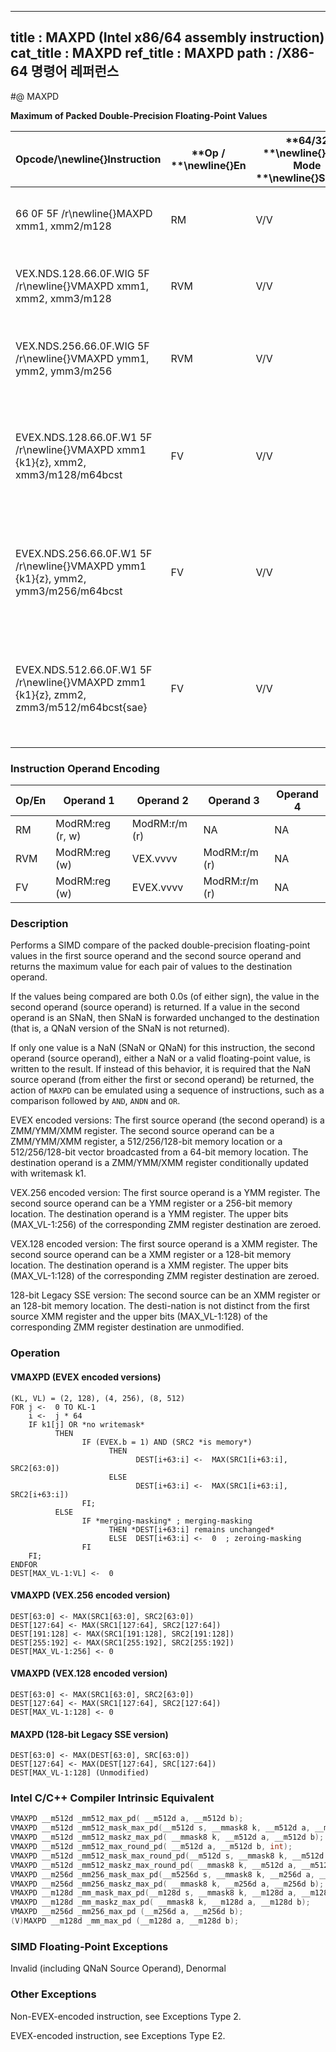 ----------------------------
title : MAXPD (Intel x86/64 assembly instruction)
cat_title : MAXPD
ref_title : MAXPD
path : /X86-64 명령어 레퍼런스
----------------------------
#@ MAXPD

**Maximum of Packed Double-Precision Floating-Point Values**

|**Opcode/**\newline{}**Instruction**|**Op / **\newline{}**En**|**64/32 **\newline{}**bit Mode **\newline{}**Support**|**CPUID **\newline{}**Feature **\newline{}**Flag**|**Description**|
|------------------------------------|-------------------------|------------------------------------------------------|--------------------------------------------------|---------------|
|66 0F 5F /r\newline{}MAXPD xmm1, xmm2/m128|RM|V/V|SSE2|Return the maximum double-precision floating-point values between xmm1 and xmm2/m128. |
|VEX.NDS.128.66.0F.WIG 5F /r\newline{}VMAXPD xmm1, xmm2, xmm3/m128|RVM|V/V|AVX|Return the maximum double-precision floating-point values between xmm2 and xmm3/m128. |
|VEX.NDS.256.66.0F.WIG 5F /r\newline{}VMAXPD ymm1, ymm2, ymm3/m256|RVM|V/V|AVX|Return the maximum packed double-precision floating-point values between ymm2 and ymm3/m256.|
|EVEX.NDS.128.66.0F.W1 5F /r\newline{}VMAXPD xmm1 {k1}{z}, xmm2, xmm3/m128/m64bcst|FV|V/V|AVX512VLAVX512F|Return the maximum packed double-precision floating-point values between xmm2 and xmm3/m128/m64bcst and store result in xmm1 subject to writemask k1.|
|EVEX.NDS.256.66.0F.W1 5F /r\newline{}VMAXPD ymm1 {k1}{z}, ymm2, ymm3/m256/m64bcst|FV|V/V|AVX512VLAVX512F|Return the maximum packed double-precision floating-point values between ymm2 and ymm3/m256/m64bcst and store result in ymm1 subject to writemask k1.|
|EVEX.NDS.512.66.0F.W1 5F /r\newline{}VMAXPD zmm1 {k1}{z}, zmm2, zmm3/m512/m64bcst{sae}|FV|V/V|AVX512F|Return the maximum packed double-precision floating-point values between zmm2 and zmm3/m512/m64bcst and store result in zmm1 subject to writemask k1.|
### Instruction Operand Encoding


|Op/En|Operand 1|Operand 2|Operand 3|Operand 4|
|-----|---------|---------|---------|---------|
|RM|ModRM:reg (r, w)|ModRM:r/m (r)|NA|NA|
|RVM|ModRM:reg (w)|VEX.vvvv|ModRM:r/m (r)|NA|
|FV|ModRM:reg (w)|EVEX.vvvv|ModRM:r/m (r)|NA|
### Description


Performs a SIMD compare of the packed double-precision floating-point values in the first source operand and the second source operand and returns the maximum value for each pair of values to the destination operand. 

If the values being compared are both 0.0s (of either sign), the value in the second operand (source operand) is returned. If a value in the second operand is an SNaN, then SNaN is forwarded unchanged to the destination (that is, a QNaN version of the SNaN is not returned). 

If only one value is a NaN (SNaN or QNaN) for this instruction, the second operand (source operand), either a NaN or a valid floating-point value, is written to the result. If instead of this behavior, it is required that the NaN source operand (from either the first or second operand) be returned, the action of `MAXPD` can be emulated using a sequence of instructions, such as a comparison followed by `AND`, `ANDN` and `OR`. 

EVEX encoded versions: The first source operand (the second operand) is a ZMM/YMM/XMM register. The second source operand can be a ZMM/YMM/XMM register, a 512/256/128-bit memory location or a 512/256/128-bit vector broadcasted from a 64-bit memory location. The destination operand is a ZMM/YMM/XMM register conditionally updated with writemask k1.

VEX.256 encoded version: The first source operand is a YMM register. The second source operand can be a YMM register or a 256-bit memory location. The destination operand is a YMM register. The upper bits (MAX_VL-1:256) of the corresponding ZMM register destination are zeroed.

VEX.128 encoded version: The first source operand is a XMM register. The second source operand can be a XMM register or a 128-bit memory location. The destination operand is a XMM register. The upper bits (MAX_VL-1:128) of the corresponding ZMM register destination are zeroed.



128-bit Legacy SSE version: The second source can be an XMM register or an 128-bit memory location. The desti-nation is not distinct from the first source XMM register and the upper bits (MAX_VL-1:128) of the corresponding ZMM register destination are unmodified.


### Operation
#### VMAXPD (EVEX encoded versions)
```info-verb
(KL, VL) = (2, 128), (4, 256), (8, 512)
FOR j  <-  0 TO KL-1
    i <-   j * 64
    IF k1[j] OR *no writemask*
          THEN 
                IF (EVEX.b = 1) AND (SRC2 *is memory*)
                      THEN
                            DEST[i+63:i] <-   MAX(SRC1[i+63:i], SRC2[63:0])
                      ELSE 
                            DEST[i+63:i] <-   MAX(SRC1[i+63:i], SRC2[i+63:i])
                FI;
          ELSE 
                IF *merging-masking* ; merging-masking
                      THEN *DEST[i+63:i] remains unchanged*
                      ELSE  DEST[i+63:i] <-   0  ; zeroing-masking
                FI
    FI;
ENDFOR
DEST[MAX_VL-1:VL]  <-  0
```
#### VMAXPD (VEX.256 encoded version)
```info-verb
DEST[63:0] <-  MAX(SRC1[63:0], SRC2[63:0])
DEST[127:64]  <- MAX(SRC1[127:64], SRC2[127:64])
DEST[191:128]  <- MAX(SRC1[191:128], SRC2[191:128])
DEST[255:192]  <- MAX(SRC1[255:192], SRC2[255:192])
DEST[MAX_VL-1:256] <-  0
```
#### VMAXPD (VEX.128 encoded version)
```info-verb
DEST[63:0]  <- MAX(SRC1[63:0], SRC2[63:0])
DEST[127:64] <-  MAX(SRC1[127:64], SRC2[127:64])
DEST[MAX_VL-1:128] <-  0
```
#### MAXPD (128-bit Legacy SSE version)
```info-verb
DEST[63:0]  <- MAX(DEST[63:0], SRC[63:0])
DEST[127:64]  <- MAX(DEST[127:64], SRC[127:64])
DEST[MAX_VL-1:128] (Unmodified)
```

### Intel C/C++ Compiler Intrinsic Equivalent

```cpp
VMAXPD __m512d _mm512_max_pd( __m512d a, __m512d b);
VMAXPD __m512d _mm512_mask_max_pd(__m512d s, __mmask8 k, __m512d a, __m512d b,);
VMAXPD __m512d _mm512_maskz_max_pd( __mmask8 k, __m512d a, __m512d b);
VMAXPD __m512d _mm512_max_round_pd( __m512d a, __m512d b, int);
VMAXPD __m512d _mm512_mask_max_round_pd(__m512d s, __mmask8 k, __m512d a, __m512d b, int);
VMAXPD __m512d _mm512_maskz_max_round_pd( __mmask8 k, __m512d a, __m512d b, int);
VMAXPD __m256d _mm256_mask_max_pd(__m5256d s, __mmask8 k, __m256d a, __m256d b);
VMAXPD __m256d _mm256_maskz_max_pd( __mmask8 k, __m256d a, __m256d b);
VMAXPD __m128d _mm_mask_max_pd(__m128d s, __mmask8 k, __m128d a, __m128d b);
VMAXPD __m128d _mm_maskz_max_pd( __mmask8 k, __m128d a, __m128d b);
VMAXPD __m256d _mm256_max_pd (__m256d a, __m256d b);
(V)MAXPD __m128d _mm_max_pd (__m128d a, __m128d b);
```
### SIMD Floating-Point Exceptions


Invalid (including QNaN Source Operand), Denormal

### Other Exceptions


Non-EVEX-encoded instruction, see Exceptions Type 2.

EVEX-encoded instruction, see Exceptions Type E2.

